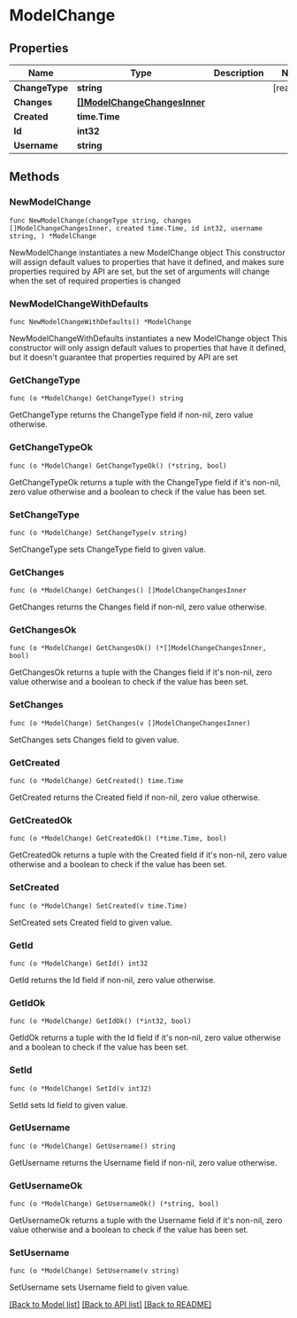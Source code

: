 # ModelChange

## Properties

Name | Type | Description | Notes
------------ | ------------- | ------------- | -------------
**ChangeType** | **string** |  | [readonly] 
**Changes** | [**[]ModelChangeChangesInner**](ModelChangeChangesInner.md) |  | 
**Created** | **time.Time** |  | 
**Id** | **int32** |  | 
**Username** | **string** |  | 

## Methods

### NewModelChange

`func NewModelChange(changeType string, changes []ModelChangeChangesInner, created time.Time, id int32, username string, ) *ModelChange`

NewModelChange instantiates a new ModelChange object
This constructor will assign default values to properties that have it defined,
and makes sure properties required by API are set, but the set of arguments
will change when the set of required properties is changed

### NewModelChangeWithDefaults

`func NewModelChangeWithDefaults() *ModelChange`

NewModelChangeWithDefaults instantiates a new ModelChange object
This constructor will only assign default values to properties that have it defined,
but it doesn't guarantee that properties required by API are set

### GetChangeType

`func (o *ModelChange) GetChangeType() string`

GetChangeType returns the ChangeType field if non-nil, zero value otherwise.

### GetChangeTypeOk

`func (o *ModelChange) GetChangeTypeOk() (*string, bool)`

GetChangeTypeOk returns a tuple with the ChangeType field if it's non-nil, zero value otherwise
and a boolean to check if the value has been set.

### SetChangeType

`func (o *ModelChange) SetChangeType(v string)`

SetChangeType sets ChangeType field to given value.


### GetChanges

`func (o *ModelChange) GetChanges() []ModelChangeChangesInner`

GetChanges returns the Changes field if non-nil, zero value otherwise.

### GetChangesOk

`func (o *ModelChange) GetChangesOk() (*[]ModelChangeChangesInner, bool)`

GetChangesOk returns a tuple with the Changes field if it's non-nil, zero value otherwise
and a boolean to check if the value has been set.

### SetChanges

`func (o *ModelChange) SetChanges(v []ModelChangeChangesInner)`

SetChanges sets Changes field to given value.


### GetCreated

`func (o *ModelChange) GetCreated() time.Time`

GetCreated returns the Created field if non-nil, zero value otherwise.

### GetCreatedOk

`func (o *ModelChange) GetCreatedOk() (*time.Time, bool)`

GetCreatedOk returns a tuple with the Created field if it's non-nil, zero value otherwise
and a boolean to check if the value has been set.

### SetCreated

`func (o *ModelChange) SetCreated(v time.Time)`

SetCreated sets Created field to given value.


### GetId

`func (o *ModelChange) GetId() int32`

GetId returns the Id field if non-nil, zero value otherwise.

### GetIdOk

`func (o *ModelChange) GetIdOk() (*int32, bool)`

GetIdOk returns a tuple with the Id field if it's non-nil, zero value otherwise
and a boolean to check if the value has been set.

### SetId

`func (o *ModelChange) SetId(v int32)`

SetId sets Id field to given value.


### GetUsername

`func (o *ModelChange) GetUsername() string`

GetUsername returns the Username field if non-nil, zero value otherwise.

### GetUsernameOk

`func (o *ModelChange) GetUsernameOk() (*string, bool)`

GetUsernameOk returns a tuple with the Username field if it's non-nil, zero value otherwise
and a boolean to check if the value has been set.

### SetUsername

`func (o *ModelChange) SetUsername(v string)`

SetUsername sets Username field to given value.



[[Back to Model list]](../README.md#documentation-for-models) [[Back to API list]](../README.md#documentation-for-api-endpoints) [[Back to README]](../README.md)


